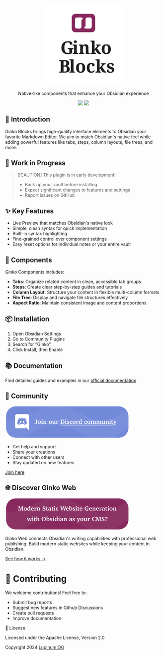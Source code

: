 <h1 align="center">
<picture>
  <source media="(prefers-color-scheme: dark)" srcset="/_assets/logo_dark.svg">
  <img width="250" alt="Logo of Ginko Blocks from Lupinum OG" src="/_assets/logo_light.svg">
</picture>
</h1>

<p align="center">Native-like components that enhance your Obsidian experience</p>
<p align="center">
  <a href="https://github.com/yourusername/ginko-components/blob/main/LICENSE"><img src="https://img.shields.io/badge/license-Apache%202.0-blue.svg?label=License&style=flat" /></a>
  <a href="https://github.com/yourusername/ginko-components/pulls"><img src="https://img.shields.io/badge/PRs-welcome-brightgreen.svg?style=flat" /></a>
</p>

## 👋 Introduction

Ginko Blocks brings high-quality interface elements to Obsidian your favorite Markdown Editor.
We aim to match Obsidian's native feel while adding powerful features like tabs, steps, column layouts, file trees, and more.

## 🚧 Work in Progress

> [!CAUTION] This plugin is in early development!
> - Back up your vault before installing
> - Expect significant changes to features and settings
> - Report issues on GitHub

## ✨ Key Features

- Live Preview that matches Obsidian's native look
- Simple, clean syntax for quick implementation
- Built-in syntax highlighting
- Fine-grained control over component settings
- Easy reset options for individual notes or your entire vault

## 🧩 Components

Ginko Components includes:

- **Tabs**: Organize related content in clean, accessible tab groups
- **Steps**: Create clear step-by-step guides and tutorials
- **Column Layout**: Structure your content in flexible multi-column formats
- **File Tree**: Display and navigate file structures effectively
- **Aspect Ratio**: Maintain consistent image and content proportions

## 📦 Installation

1. Open Obsidian Settings
2. Go to Community Plugins
3. Search for "Ginko"
4. Click Install, then Enable

## 📚 Documentation

Find detailed guides and examples in our [official documentation](https://ginko.build/docs/components).

## 💬 Community

<a href="https://discord.gg/SSGK5tuqJh">
<img width="400" src="/_assets/discord.png"></a>

- Get help and support
- Share your creations
- Connect with other users
- Stay updated on new features

[Join here](https://discord.gg/SSGK5tuqJh)

## 🌐 Discover Ginko Web

<a href="https://ginko.build/how-it-works">
<img width="400" src="/_assets/ginko_web.png"></a>

Ginko Web connects Obsidian's writing capabilities with professional web publishing. Build modern static websites while keeping your content in Obsidian.

[See how it works →](https://ginko.build/how-it-works)

# 🤝 Contributing

We welcome contributions! Feel free to:
- Submit bug reports
- Suggest new features in Github Discussions
- Create pull requests
- Improve documentation

📄 License

Licensed under the Apache License, Version 2.0

Copyright 2024 <a href="www.lupinum.com">Lupinum OG</a>
